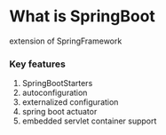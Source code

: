 # What is SpringBoot
extension of SpringFramework
### Key features
1. SpringBootStarters
2. autoconfiguration
3. externalized configuration
4. spring boot actuator
5. embedded servlet container support

